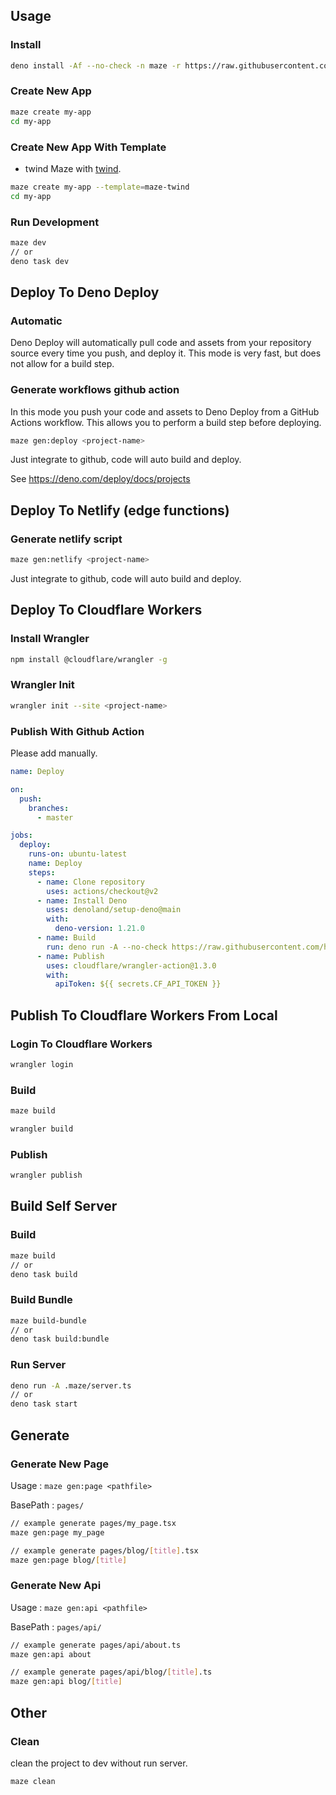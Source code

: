 ## Usage

### Install

```bash
deno install -Af --no-check -n maze -r https://raw.githubusercontent.com/herudi/maze/dev-0.0.8/cli.ts
```

### Create New App

```bash
maze create my-app
cd my-app
```

### Create New App With Template

- twind Maze with [twind](https://twind.dev/).

```bash
maze create my-app --template=maze-twind
cd my-app
```

### Run Development

```bash
maze dev
// or
deno task dev
```

## Deploy To Deno Deploy

### Automatic

Deno Deploy will automatically pull code and assets from your repository source
every time you push, and deploy it. This mode is very fast, but does not allow
for a build step.

### Generate workflows github action

In this mode you push your code and assets to Deno Deploy from a GitHub Actions
workflow. This allows you to perform a build step before deploying.

```bash
maze gen:deploy <project-name>
```

Just integrate to github, code will auto build and deploy.

See https://deno.com/deploy/docs/projects

## Deploy To Netlify (edge functions)

### Generate netlify script

```bash
maze gen:netlify <project-name>
```

Just integrate to github, code will auto build and deploy.

## Deploy To Cloudflare Workers

### Install Wrangler

```bash
npm install @cloudflare/wrangler -g
```

### Wrangler Init

```bash
wrangler init --site <project-name>
```

### Publish With Github Action

Please add manually.

```yaml
name: Deploy

on:
  push:
    branches:
      - master

jobs:
  deploy:
    runs-on: ubuntu-latest
    name: Deploy
    steps:
      - name: Clone repository
        uses: actions/checkout@v2
      - name: Install Deno
        uses: denoland/setup-deno@main
        with:
          deno-version: 1.21.0
      - name: Build
        run: deno run -A --no-check https://raw.githubusercontent.com/herudi/maze/dev-0.0.8/cli/build.ts
      - name: Publish
        uses: cloudflare/wrangler-action@1.3.0
        with:
          apiToken: ${{ secrets.CF_API_TOKEN }}
```

## Publish To Cloudflare Workers From Local

### Login To Cloudflare Workers

```bash
wrangler login
```

### Build

```bash
maze build
```

```bash
wrangler build
```

### Publish

```bash
wrangler publish
```

## Build Self Server

### Build

```bash
maze build
// or
deno task build
```

### Build Bundle

```bash
maze build-bundle
// or
deno task build:bundle
```

### Run Server

```bash
deno run -A .maze/server.ts
// or
deno task start
```

## Generate

### Generate New Page

Usage : `maze gen:page <pathfile>`

BasePath : `pages/`

```bash
// example generate pages/my_page.tsx
maze gen:page my_page

// example generate pages/blog/[title].tsx
maze gen:page blog/[title]
```

### Generate New Api

Usage : `maze gen:api <pathfile>`

BasePath : `pages/api/`

```bash
// example generate pages/api/about.ts
maze gen:api about

// example generate pages/api/blog/[title].ts
maze gen:api blog/[title]
```

## Other

### Clean

clean the project to dev without run server.

```bash
maze clean
```

